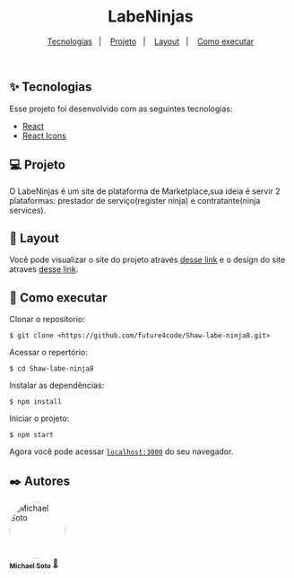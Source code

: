 <h1 align="center">
LabeNinjas
</h1>

<p align="center">
<a href="#-tecnologias">Tecnologias</a>   |   
<a href="#-projeto">Projeto</a>   |   
<a href="#-layout">Layout</a>   |   
<a href="#-como-executar">Como executar</a>

</p>


<br>

<div align="center">

</div>

## ✨ Tecnologias

Esse projeto foi desenvolvido com as seguintes tecnologias:

- [React](https://reactjs.org/)
- [React Icons](https://react-icons.github.io/react-icons/)

## 💻 Projeto

O LabeNinjas é um site de plataforma de Marketplace,sua ideia é servir 2 plataformas: prestador de serviço(register ninja) e contratante(ninja services).

## 🔖 Layout

Você pode visualizar o site do projeto através [desse link]() e o design do site atraves [desse link]().

## 🚀 Como executar

Clonar o repositorio:

```
$ git clone <https://github.com/future4code/Shaw-labe-ninja8.git>

```

Acessar o repertório:

```
$ cd Shaw-labe-ninja8 

```

Instalar as dependências:

```
$ npm install

```

Iniciar o projeto:
```
$ npm start
```

Agora você pode acessar [`localhost:3000`](http://localhost:3000) do seu navegador.

## ✒️ Autores

<div>

<a href="https://github.com/nicksoto1">
 <img style="border-radius: 50%;" src="https://avatars.githubusercontent.com/u/67668995?v=4" width="100px;" alt="Michael Soto"/>
 <br />
 <sub><b>Michael Soto</b></sub></a> <a href="https://github.com/nicksoto1">🚀</a>
 
 <br />

 
<div>
 